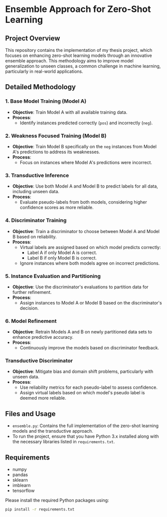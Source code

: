 # Ensemble Approach for Zero-Shot Learning

## Project Overview
This repository contains the implementation of my thesis project, which focuses on enhancing zero-shot learning models through an innovative ensemble approach. This methodology aims to improve model generalization to unseen classes, a common challenge in machine learning, particularly in real-world applications.

## Detailed Methodology

### 1. Base Model Training (Model A)
- **Objective**: Train Model A with all available training data.
- **Process**:
  - Identify instances predicted correctly (`pos`) and incorrectly (`neg`).

### 2. Weakness Focused Training (Model B)
- **Objective**: Train Model B specifically on the `neg` instances from Model A's predictions to address its weaknesses.
- **Process**:
  - Focus on instances where Model A's predictions were incorrect.

### 3. Transductive Inference
- **Objective**: Use both Model A and Model B to predict labels for all data, including unseen data.
- **Process**:
  - Evaluate pseudo-labels from both models, considering higher confidence scores as more reliable.

### 4. Discriminator Training
- **Objective**: Train a discriminator to choose between Model A and Model B based on reliability.
- **Process**:
  - Virtual labels are assigned based on which model predicts correctly:
    - Label A if only Model A is correct.
    - Label B if only Model B is correct.
  - Ignore instances where both models agree on incorrect predictions.

### 5. Instance Evaluation and Partitioning
- **Objective**: Use the discriminator's evaluations to partition data for further refinement.
- **Process**:
  - Assign instances to Model A or Model B based on the discriminator's decision.

### 6. Model Refinement
- **Objective**: Retrain Models A and B on newly partitioned data sets to enhance predictive accuracy.
- **Process**:
  - Continuously improve the models based on discriminator feedback.

### Transductive Discriminator
- **Objective**: Mitigate bias and domain shift problems, particularly with unseen data.
- **Process**:
  - Use reliability metrics for each pseudo-label to assess confidence.
  - Assign virtual labels based on which model's pseudo label is deemed more reliable.

## Files and Usage
- `ensemble.py`: Contains the full implementation of the zero-shot learning models and the transductive approach.
- To run the project, ensure that you have Python 3.x installed along with the necessary libraries listed in `requirements.txt`.

## Requirements
- numpy
- pandas
- sklearn
- imblearn
- tensorflow

Please install the required Python packages using:
```bash
pip install -r requirements.txt
